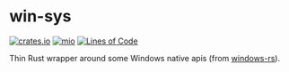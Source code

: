 # win-sys
[![crates.io](https://img.shields.io/crates/v/win-sys.svg)](https://crates.io/crates/win-sys)
[![mio](https://docs.rs/win-sys/badge.svg)](https://docs.rs/win-sys/)
[![Lines of Code](https://tokei.rs/b1/github/elast0ny/win-sys?category=code)](https://tokei.rs/b1/github/elast0ny/win-sys?category=code)

Thin Rust wrapper around some Windows native apis (from [windows-rs](https://github.com/microsoft/windows-rs)).
